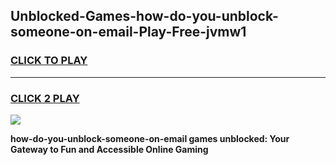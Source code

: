 
## Unblocked-Games-how-do-you-unblock-someone-on-email-Play-Free-jvmw1
<h3>
<a href="https://premium76.site?title=how-do-you-unblock-someone-on-email&ref=18A1">CLICK TO PLAY</a></h3>
<hr>

<h3>
<a href="https://premium76.site?title=how-do-you-unblock-someone-on-email&ref=18A1">CLICK 2 PLAY</a>
  
</h3>

<a href="https://premium76.site?title=how-do-you-unblock-someone-on-email&ref=18A1"><img src="https://clearcache.store/games.png"></a>


**how-do-you-unblock-someone-on-email games unblocked: Your Gateway to Fun and Accessible Online Gaming**
